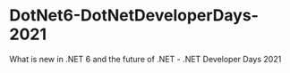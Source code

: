 # DotNet6-DotNetDeveloperDays-2021
What is new in .NET 6 and the future of .NET - .NET Developer Days 2021
